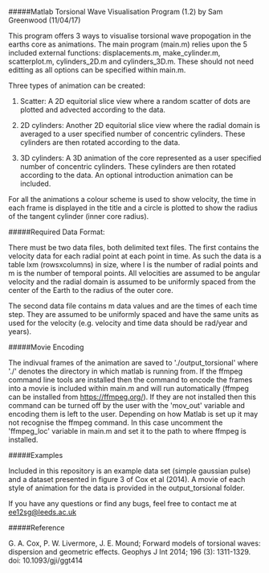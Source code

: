 #####Matlab Torsional Wave Visualisation Program (1.2) by Sam Greenwood (11/04/17)

This program offers 3 ways to visualise torsional wave propogation in the 
earths core as animations. The main program (main.m) relies upon the 5
included external functions: displacements.m, make_cylinder.m, scatterplot.m,
cylinders_2D.m and cylinders_3D.m. These should not need editting as all
options can be specified within main.m.

Three types of animation can be created:

1. Scatter: A 2D equitorial slice view where a random scatter of dots are plotted and
advected according to the data.

2. 2D cylinders: Another 2D equitorial slice view where the radial domain is
averaged to a user specified number of concentric cylinders. These cylinders
are then rotated according to the data.

3. 3D cylinders: A 3D animation of the core represented as a user specified 
number of concentric cylinders. These cylinders are then rotated according to
the data. An optional introduction animation can be included.

For all the animations a colour scheme is used to show velocity, the time in
each frame is displayed in the title and a circle is plotted to show the radius
of the tangent cylinder (inner core radius).

#####Required Data Format:

There must be two data files, both delimited text files. The first contains
the velocity data for each radial point at each point in time. As such the data
is a table lxm (rowsxcolumns) in size, where l is the number of radial points and m is the
number of temporal points. All velocities are assumed to be angular velocity and
the radial domain is assumed to be uniformly spaced from the center of the Earth
to the radius of the outer core.

The second data file contains m data values and are the times of each time step.
They are assumed to be uniformly spaced and have the same units as used for the
velocity (e.g. velocity and time data should be rad/year and years).

#####Movie Encoding

The indivual frames of the animation are saved to './output_torsional' where
'./' denotes the directory in which matlab is running from. If the ffmpeg command line 
tools are installed then the command to encode the frames into a movie is included within
main.m and will run automatically (ffmpeg can be installed from https://ffmpeg.org/).
If they are not installed then this command can be turned off by the user
with the 'mov_out' variable and encoding them is left to the user.
Depending on how Matlab is set up it may not recognise the
ffmpeg command. In this case uncomment the 'ffmpeg_loc' variable in main.m and set it to
the path to where ffmpeg is installed. 

#####Examples

Included in this repository is an example data set (simple gaussian pulse) and a dataset
presented in figure 3 of Cox et al (2014). A movie of each style of animation for the
data is provided in the output_torsional folder.

If you have any questions or find any bugs, feel free to contact me at
ee12sg@leeds.ac.uk

#####Reference

G. A. Cox, P. W. Livermore, J. E. Mound; Forward models of torsional waves: dispersion 
and geometric effects. Geophys J Int 2014; 196 (3): 1311-1329. doi: 10.1093/gji/ggt414
